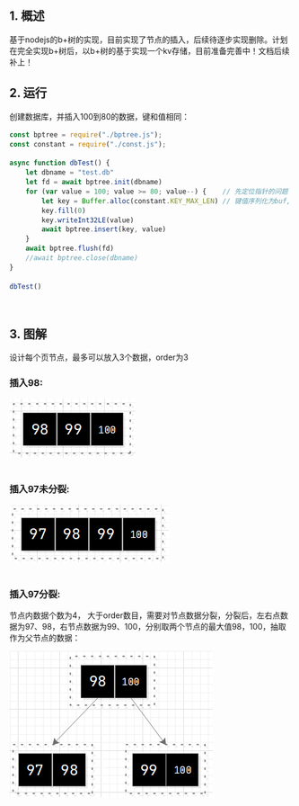 ## 1. 概述 
基于nodejs的b+树的实现，目前实现了节点的插入，后续待逐步实现删除。计划在完全实现b+树后，以b+树的基于实现一个kv存储，目前准备完善中！文档后续补上！
</br>

## 2. 运行 
创建数据库，并插入100到80的数据，键和值相同：

```javascript
const bptree = require("./bptree.js");
const constant = require("./const.js");

async function dbTest() {
    let dbname = "test.db"
    let fd = await bptree.init(dbname)
    for (var value = 100; value >= 80; value--) {    // 先定位指针的问题
        let key = Buffer.alloc(constant.KEY_MAX_LEN) // 键值序列化为buf, 小端存储  
        key.fill(0)
        key.writeInt32LE(value)
        await bptree.insert(key, value)
    }
    await bptree.flush(fd)
    //await bptree.close(dbname)
}

dbTest()
```
</br>

## 3. 图解
设计每个页节点，最多可以放入3个数据，order为3  

### 插入98:   
![98 图标](image/98.png)  
</br>

### 插入97未分裂:   
![98 图标](image/97-pre.png)  
</br>

###  插入97分裂:    
节点内数据个数为4， 大于order数目，需要对节点数据分裂，分裂后，左右点数据为97、98，右节点数据为99、100，分别取两个节点的最大值98，100，抽取作为父节点的数据：  

![98 图标](image/97.png)  
</br>


